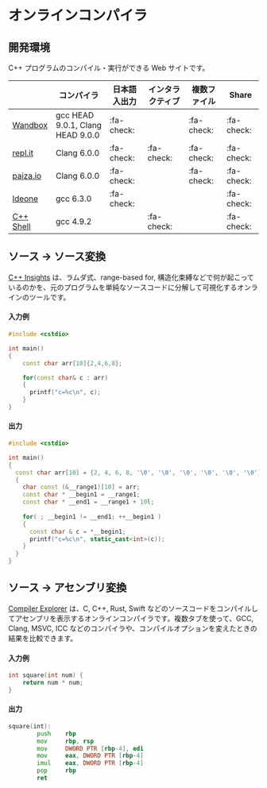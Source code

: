 # オンラインコンパイラ

## 開発環境

C++ プログラムのコンパイル・実行ができる Web サイトです。

|                                                           | コンパイラ                        | 日本語入出力 | インタラクティブ | 複数ファイル | Share     |
| --------------------------------------------------------- | -------------------------------- | ----------- | -------------- | ----------- | ---------- |
| [Wandbox](https://wandbox.org/)                           | gcc HEAD 9.0.1, Clang HEAD 9.0.0 | :fa-check:  |                | :fa-check:  | :fa-check: |
| [repl.it](https://repl.it/languages/cpp)                  | Clang 6.0.0                      | :fa-check:  | :fa-check:     | :fa-check:  | :fa-check: |
| [paiza.io](https://paiza.io/ja/projects/new?language=cpp) | Clang 6.0.0                      | :fa-check:  |                | :fa-check:  | :fa-check: |
| [Ideone](https://ideone.com/)                             | gcc 6.3.0                        | :fa-check:  |                |             | :fa-check: |
| [C++ Shell](http://cpp.sh/)                               | gcc 4.9.2                        |             | :fa-check:     |             | :fa-check: |

## ソース → ソース変換
[C++ Insights](https://cppinsights.io/) は、ラムダ式、range-based for, 構造化束縛などで何が起こっているのかを、元のプログラムを単純なソースコードに分解して可視化するオンラインのツールです。  

#### 入力例
```c++
#include <cstdio>

int main()
{
    const char arr[10]{2,4,6,8};

    for(const char& c : arr)
    {
      printf("c=%c\n", c);
    }
}
```
#### 出力
```c++
#include <cstdio>

int main()
{
  const char arr[10] = {2, 4, 6, 8, '\0', '\0', '\0', '\0', '\0', '\0'};
  {
    char const (&__range1)[10] = arr;
    const char * __begin1 = __range1;
    const char * __end1 = __range1 + 10l;
    
    for( ; __begin1 != __end1; ++__begin1 )
    {
      const char & c = *__begin1;
      printf("c=%c\n", static_cast<int>(c));
    }
  }
}
```

## ソース → アセンブリ変換
[Compiler Explorer](https://godbolt.org/) は、C, C++, Rust, Swift などのソースコードをコンパイルしてアセンブリを表示するオンラインコンパイラです。複数タブを使って、GCC, Clang, MSVC, ICC などのコンパイラや、コンパイルオプションを変えたときの結果を比較できます。

#### 入力例
```c++
int square(int num) {
    return num * num;
}
```

#### 出力
```asm
square(int):
        push    rbp
        mov     rbp, rsp
        mov     DWORD PTR [rbp-4], edi
        mov     eax, DWORD PTR [rbp-4]
        imul    eax, DWORD PTR [rbp-4]
        pop     rbp
        ret
```
